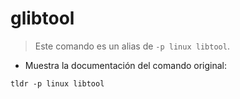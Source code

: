 # glibtool

> Este comando es un alias de `-p linux libtool`.

- Muestra la documentación del comando original:

`tldr -p linux libtool`
